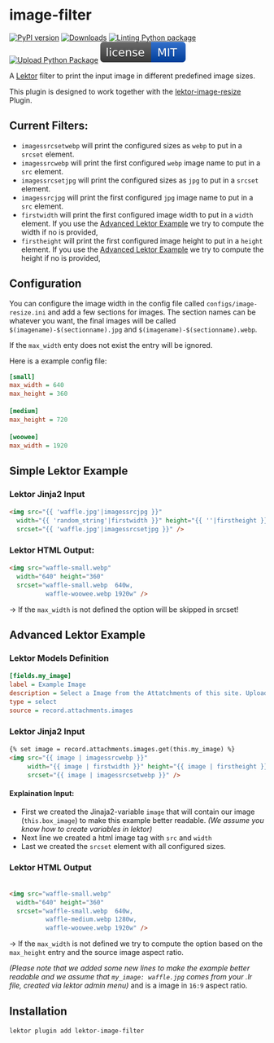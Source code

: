  image-filter
==============

[![PyPI version](https://badge.fury.io/py/lektor-image-filter.svg)](https://badge.fury.io/py/lektor-image-filter)
[![Downloads](https://pepy.tech/badge/lektor-image-filter)](https://pepy.tech/project/lektor-image-filter)
[![Linting Python package](https://github.com/chaos-bodensee/lektor-image-filter/actions/workflows/pythonpackage.yml/badge.svg)](https://github.com/chaos-bodensee/lektor-image-filter/actions/workflows/pythonpackage.yml)
[![Upload Python Package](https://github.com/chaos-bodensee/lektor-image-filter/actions/workflows/pythonpublish.yml/badge.svg)](https://github.com/chaos-bodensee/lektor-image-filter/actions/workflows/pythonpublish.yml)
[![MIT License](https://raw.githubusercontent.com/chaos-bodensee/lektor-image-filter/main/.github/license.svg?sanitize=true)](https://github.com/chaos-bodensee/lektor-image-filter/blob/main/LICENSE)

A [Lektor](https://getlektor.com) filter to print the input image in different predefined image sizes.

This plugin is designed to work together with the [lektor-image-resize](https://github.com/chaos-bodensee/lektor-image-resize) Plugin.

 Current Filters:
------------------
 + ``imagessrcsetwebp`` will print the configured sizes as ``webp`` to put in a ``srcset`` element.
 + ``imagessrcwebp`` will print the first configured ``webp`` image name to put in a ``src`` element.
 + ``imagessrcsetjpg`` will print the configured sizes as ``jpg`` to put in a ``srcset`` element.
 + ``imagessrcjpg`` will print the first configured ``jpg`` image name to put in a ``src`` element.
 + ``firstwidth`` will print the first configured  image width to put in a ``width`` element. If you use the [Advanced Lektor Example](#advanced-lektor-example) we try to compute the width if no is provided,
 + ``firstheight`` will print the first configured  image height to put in a ``height`` element. If you use the [Advanced Lektor Example](#advanced-lektor-example) we try to compute the height if no is provided,

 Configuration
---------------
You can configure the image width in the config file called `configs/image-resize.ini` and add
a few sections for images. The section names can be whatever you want, the
final images will be called ``$(imagename)-$(sectionname).jpg`` and ``$(imagename)-$(sectionname).webp``.

If the ``max_width`` enty does not exist the entry will be ignored.

Here is a example config file:

```ini
[small]
max_width = 640
max_height = 360

[medium]
max_height = 720

[woowee]
max_width = 1920
```

 Simple Lektor Example
----------------

### Lektor Jinja2 Input
```html
<img src="{{ 'waffle.jpg'|imagessrcjpg }}"
  width="{{ 'random_string'|firstwidth }}" height="{{ ''|firstheight }}"
  srcset="{{ 'waffle.jpg'|imagessrcsetjpg }}" />
```

### Lektor HTML Output:
```html
<img src="waffle-small.webp"
  width="640" height="360"
  srcset="waffle-small.webp  640w,
          waffle-woowee.webp 1920w" />
```

-> If the ``max_width`` is not defined the option will be skipped in srcset!

 Advanced Lektor Example
-------------------------
### Lektor Models Definition
```ini
[fields.my_image]
label = Example Image
description = Select a Image from the Attatchments of this site. Upload one, if no one is available
type = select
source = record.attachments.images
```
### Lektor Jinja2 Input
```html
{% set image = record.attachments.images.get(this.my_image) %}
<img src="{{ image | imagessrcwebp }}"
     width="{{ image | firstwidth }}" height="{{ image | firstheight }}"
     srcset="{{ image | imagessrcsetwebp }}" />
```
#### Explaination Input:
- First we created the Jinaja2-variable ``image`` that will contain our image (``this.box_image``) to make this example better readable. *(We assume you know how to create variables in lektor)*
- Next line we created a html image tag with ``src`` and ``width``
- Last we created the ``srcset`` element with all configured sizes.

### Lektor HTML Output
```html

<img src="waffle-small.webp"
  width="640" height="360"
  srcset="waffle-small.webp  640w,
          waffle-medium.webp 1280w,
          waffle-woowee.webp 1920w" />
```
-> If the ``max_width`` is not defined we try to compute the option based on the ``max_height`` entry and the source image aspect ratio.

*(Please note that we added some new lines to make the example better readable and we assume that ``my_image: waffle.jpg`` comes from your .lr file, created via lektor admin menu)* and is a image in ``16:9`` aspect ratio.

 Installation
--------------
```bash
lektor plugin add lektor-image-filter
```
